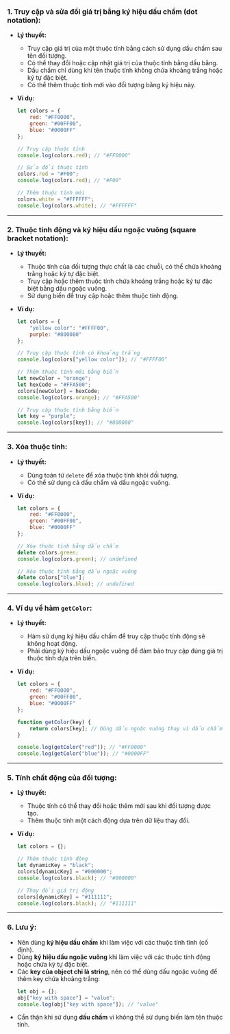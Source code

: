 ### **1. Truy cập và sửa đổi giá trị bằng ký hiệu dấu chấm (dot notation):**

- **Lý thuyết:**
  - Truy cập giá trị của một thuộc tính bằng cách sử dụng dấu chấm sau tên đối tượng.
  - Có thể thay đổi hoặc cập nhật giá trị của thuộc tính bằng dấu bằng.
  - Dấu chấm chỉ dùng khi tên thuộc tính không chứa khoảng trắng hoặc ký tự đặc biệt.
  - Có thể thêm thuộc tính mới vào đối tượng bằng ký hiệu này.

- **Ví dụ:**
  ```javascript
  let colors = {
      red: "#FF0000",
      green: "#00FF00",
      blue: "#0000FF"
  };

  // Truy cập thuộc tính
  console.log(colors.red); // "#FF0000"

  // Sửa đổi thuộc tính
  colors.red = "#F00";
  console.log(colors.red); // "#F00"

  // Thêm thuộc tính mới
  colors.white = "#FFFFFF";
  console.log(colors.white); // "#FFFFFF"
  ```

---

### **2. Thuộc tính động và ký hiệu dấu ngoặc vuông (square bracket notation):**

- **Lý thuyết:**
  - Thuộc tính của đối tượng thực chất là các chuỗi, có thể chứa khoảng trắng hoặc ký tự đặc biệt.
  - Truy cập hoặc thêm thuộc tính chứa khoảng trắng hoặc ký tự đặc biệt bằng dấu ngoặc vuông.
  - Sử dụng biến để truy cập hoặc thêm thuộc tính động.

- **Ví dụ:**
  ```javascript
  let colors = {
      "yellow color": "#FFFF00",
      purple: "#800080"
  };

  // Truy cập thuộc tính có khoảng trắng
  console.log(colors["yellow color"]); // "#FFFF00"

  // Thêm thuộc tính mới bằng biến
  let newColor = "orange";
  let hexCode = "#FFA500";
  colors[newColor] = hexCode;
  console.log(colors.orange); // "#FFA500"

  // Truy cập thuộc tính bằng biến
  let key = "purple";
  console.log(colors[key]); // "#800080"
  ```

---

### **3. Xóa thuộc tính:**

- **Lý thuyết:**
  - Dùng toán tử `delete` để xóa thuộc tính khỏi đối tượng.
  - Có thể sử dụng cả dấu chấm và dấu ngoặc vuông.

- **Ví dụ:**
  ```javascript
  let colors = {
      red: "#FF0000",
      green: "#00FF00",
      blue: "#0000FF"
  };

  // Xóa thuộc tính bằng dấu chấm
  delete colors.green;
  console.log(colors.green); // undefined

  // Xóa thuộc tính bằng dấu ngoặc vuông
  delete colors["blue"];
  console.log(colors.blue); // undefined
  ```

---

### **4. Ví dụ về hàm `getColor`:**

- **Lý thuyết:**
  - Hàm sử dụng ký hiệu dấu chấm để truy cập thuộc tính động sẽ không hoạt động.
  - Phải dùng ký hiệu dấu ngoặc vuông để đảm bảo truy cập đúng giá trị thuộc tính dựa trên biến.

- **Ví dụ:**
  ```javascript
  let colors = {
      red: "#FF0000",
      green: "#00FF00",
      blue: "#0000FF"
  };

  function getColor(key) {
      return colors[key]; // Dùng dấu ngoặc vuông thay vì dấu chấm
  }

  console.log(getColor("red")); // "#FF0000"
  console.log(getColor("blue")); // "#0000FF"
  ```

---

### **5. Tính chất động của đối tượng:**

- **Lý thuyết:**
  - Thuộc tính có thể thay đổi hoặc thêm mới sau khi đối tượng được tạo.
  - Thêm thuộc tính một cách động dựa trên dữ liệu thay đổi.

- **Ví dụ:**
  ```javascript
  let colors = {};

  // Thêm thuộc tính động
  let dynamicKey = "black";
  colors[dynamicKey] = "#000000";
  console.log(colors.black); // "#000000"

  // Thay đổi giá trị động
  colors[dynamicKey] = "#111111";
  console.log(colors.black); // "#111111"
  ```

---

### **6. Lưu ý:**

- Nên dùng **ký hiệu dấu chấm** khi làm việc với các thuộc tính tĩnh (cố định).
- Dùng **ký hiệu dấu ngoặc vuông** khi làm việc với các thuộc tính động hoặc chứa ký tự đặc biệt.
- Các **key của object chỉ là string**, nên có thể dùng dấu ngoặc vuông để thêm key chứa khoảng trắng:
  ```javascript
  let obj = {};
  obj["key with space"] = "value";
  console.log(obj["key with space"]); // "value"
  ```
- Cẩn thận khi sử dụng **dấu chấm** vì không thể sử dụng biến làm tên thuộc tính.